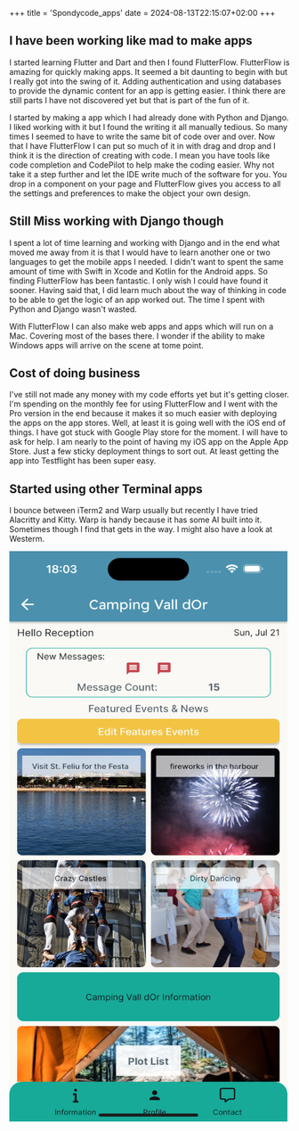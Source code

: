 +++
title = 'Spondycode_apps'
date = 2024-08-13T22:15:07+02:00
+++

## I have been working like mad to make apps

I started learning Flutter and Dart and then I found FlutterFlow. FlutterFlow is amazing for quickly making apps. It seemed a bit daunting to begin with but I really got into the swing of it. Adding authentication and using databases to provide the dynamic content for an app is getting easier. I think there are still parts I have not discovered yet but that is part of the fun of it.

I started by making a app which I had already done with Python and Django. I liked working with it but I found the writing it all manually tedious. So many times I seemed to have to write the same bit of code over and over. Now that I have FlutterFlow I can put so much of it in with drag and drop and I think it is the direction of creating with code. I mean you have tools like code completion and CodePilot to help make the coding easier. Why not take it a step further and let the IDE write much of the software for you. You drop in a component on your page and FlutterFlow gives you access to all the settings and preferences to make the object your own design.

## Still Miss working with Django though

I spent a lot of time learning and working with Django and in the end what moved me away from it is that I would have to learn another one or two languages to get the mobile apps I needed. I didn't want to spent the same amount of time with Swift in Xcode and Kotlin for the Android apps. So finding FlutterFlow has been fantastic. I only wish I could have found it sooner. Having said that, I did learn much about the way of thinking in code to be able to get the logic of an app worked out. The time I spent with Python and Django wasn't wasted.

With FlutterFlow I can also make web apps and apps which will run on a Mac. Covering most of the bases there. I wonder if the ability to make Windows apps will arrive on the scene at tome point. 

## Cost of doing business

I've still not made any money with my code efforts yet but it's getting closer. I'm spending on the monthly fee for using FlutterFlow and I went with the Pro version in the end because it makes it so much easier with deploying the apps on the app stores. Well, at least it is going well with the iOS end of things. I have got stuck with Google Play store for the moment. I will have to ask for help. I am nearly to the point of having my iOS app on the Apple App Store. Just a few sticky deployment things to sort out. At least getting the app into Testflight has been super easy.

## Started using other Terminal apps

I bounce between iTerm2 and Warp usually but recently I have tried Alacritty and Kitty. Warp is handy because it has some AI built into it. Sometimes though I find that gets in the way. I might also have a look at Westerm. 

![app image](assets/images/app_home.jpg)
